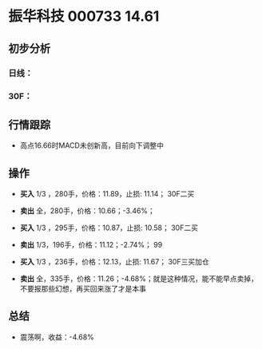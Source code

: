 # 振华科技 000733 14.61
## 初步分析
### 日线：
  
### 30F：
  
## 行情跟踪
  - 高点16.66时MACD未创新高，目前向下调整中
## 操作
  - **买入** 1/3 ，280手，价格：11.89，止损: 11.14； 30F二买
  - **卖出** 全，280手，价格：10.66；-3.46%；

  - **买入** 1/3 ，295手，价格：10.87，止损: 10.58； 30F二买
  - **卖出** 1/3，196手，价格：11.12；-2.74%； 99

  - **买入** 1/3 ，236手，价格：12.13，止损: 11.67； 30F三买加仓
  - **卖出** 全，335手，价格：11.26；-4.68%；就是这种情况，能不能早点卖掉，不要报那些幻想，再买回来涨了才是本事


## 总结
  - 震荡啊，收益：-4.68%